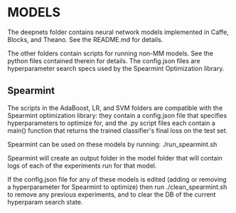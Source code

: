 # MODELS
The deepnets folder contains neural network models implemented in Caffe, Blocks, and Theano. See the README.md for details.

The other folders contain scripts for running non-MM models. See the python files contained therein for details. The config.json files are hyperparameter search specs used by the Spearmint Optimization library.

## Spearmint
The scripts in the AdaBoost, LR, and SVM folders are compatible with the Spearmint optimization library: they contain a config.json file that specifies hyperparameters to optimize for, and the .py script files each contain a main() function that returns the trained classifier's final loss on the test set.

Spearmint can be used on these models by running:
./run_spearmint.sh <model folder>

Spearmint will create an output folder in the model folder that will contain logs of each of the experiments run for that model.

If the config.json file for any of these models is edited (adding or removing a hyperparameter for Spearmint to optimize) then run ./clean_spearmint.sh <model folder> to remove any previous experiments, and to clear the DB of the current hyperparam search state.
 
